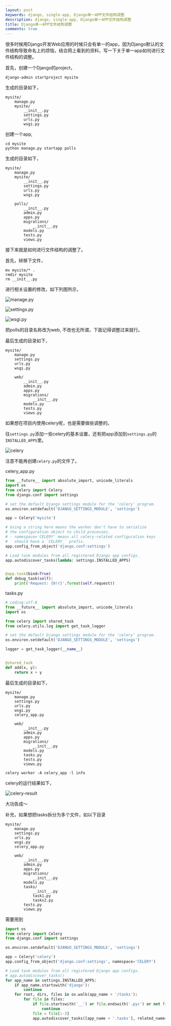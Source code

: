 ```yaml
---
layout: post
keywords: django, single-app, Django单一APP文件结构调整
description: django, single-app, Django单一APP文件结构调整
title: Django单一APP文件结构调整
comments: true
---
```


很多时候用Django开发Web应用的时候只会有单一的app，因为Django默认的文件结构导致命名上的烦恼，结合网上看到的资料，写一下关于单一app如何进行文件结构的调整。

首先，创建一个Django的project，

```
django-admin startproject mysite
```

生成的目录如下，

```
mysite/
    manage.py
    mysite/
        __init__.py
        settings.py
        urls.py
        wsgi.py
```

创建一个app,

```
cd mysite
python manage.py startapp polls
```

生成的目录如下，

```
mysite/
    manage.py
    mysite/
        __init__.py
        settings.py
        urls.py
        wsgi.py

    polls/
        __init__.py
        admin.py
        apps.py
        migrations/
            __init__.py
        models.py
        tests.py
        views.py
```

接下来就是如何进行文件结构的调整了。

首先，转移下文件，

```
mv mysite/* .
rmdir mysite
rm __init__.py
```

进行相关设置的修改，如下列图所示，

![manage.py](/assets/img/2017-08-25/manage.png)

![settings.py](/assets/img/2017-08-25/settings.png)

![wsgi.py](/assets/img/2017-08-25/wsgi.png)

把polls的目录名称改为web, 不改也无所谓，下面记得调整过来就行。

最后生成的目录如下，

```
mysite/
    manage.py
    settings.py
    urls.py
    wsgi.py

    web/
        __init__.py
        admin.py
        apps.py
        migrations/
            __init__.py
        models.py
        tests.py
        views.py
```

如果想在项目内使用celery呢，也是需要做些调整的。

往```settings.py```添加一些celery的基本设置，还有把app添加到```settings.py```的```INSTALLED_APPS```里。

![celery](/assets/img/2017-08-25/celery.png)

注意不能再创建```celery.py```的文件了。

celery_app.py

```python
from __future__ import absolute_import, unicode_literals
import os
from celery import Celery
from django.conf import settings

# set the default Django settings module for the 'celery' program.
os.environ.setdefault('DJANGO_SETTINGS_MODULE', 'settings')

app = Celery('mysite')

# Using a string here means the worker don't have to serialize
# the configuration object to child processes.
# - namespace='CELERY' means all celery-related configuration keys
#   should have a `CELERY_` prefix.
app.config_from_object('django.conf:settings')

# Load task modules from all registered Django app configs.
app.autodiscover_tasks(lambda: settings.INSTALLED_APPS)


@app.task(bind=True)
def debug_task(self):
    print('Request: {0!r}'.format(self.request))
```

tasks.py

```python
# coding:utf-8
from __future__ import absolute_import, unicode_literals
import os

from celery import shared_task
from celery.utils.log import get_task_logger

# set the default Django settings module for the 'celery' program.
os.environ.setdefault('DJANGO_SETTINGS_MODULE', 'settings')

logger = get_task_logger(__name__)


@shared_task
def add(x, y):
    return x + y
```

最后生成的目录如下，

```
mysite/
    manage.py
    settings.py
    urls.py
    wsgi.py
    celery_app.py

    web/
        __init__.py
        admin.py
        apps.py
        migrations/
            __init__.py
        models.py
        tasks.py
        tests.py
        views.py
```

```
celery worker -A celery_app -l info
```

celery的运行结果如下，

![celery-result](/assets/img/2017-08-25/celery-result.png)

大功告成～

补充，如果想把tasks拆分为多个文件，如以下目录
```
mysite/
    manage.py
    settings.py
    urls.py
    wsgi.py
    celery_app.py

    web/
        __init__.py
        admin.py
        apps.py
        migrations/
            __init__.py
        models.py
        tasks/
            __init__.py
            task1.py
            tasks2.py
        tests.py
        views.py
```

需要用到
```python
import os
from celery import Celery
from django.conf import settings

os.environ.setdefault('DJANGO_SETTINGS_MODULE', 'settings')

app = Celery('celery')
app.config_from_object('django.conf:settings', namespace='CELERY')

# Load task modules from all registered Django app configs.
# app.autodiscover_tasks()
for app_name in settings.INSTALLED_APPS:
    if app_name.startswith('django'):
        continue
    for root, dirs, files in os.walk(app_name + '/tasks'):
        for file in files:
            if file.startswith('__') or file.endswith('.pyc') or not file.endswith('.py'):
                continue
            file = file[:-3]
            app.autodiscover_tasks([app_name + '.tasks'], related_name=file)

```



